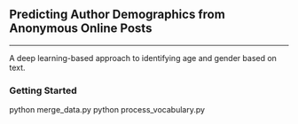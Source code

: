 ## Predicting Author Demographics from Anonymous Online Posts
---
A deep learning-based approach to identifying age and gender based on text. 

### Getting Started
python merge_data.py
python process_vocabulary.py
